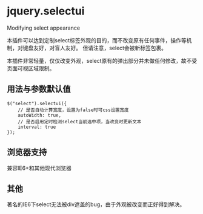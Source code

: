 jquery.selectui
===============

Modifying select appearance

本插件可以达到定制select标签外观的目的，而不改变原有任何事件，操作等机制，对键盘友好，对盲人友好。
但请注意，select会被新标签包裹。

本插件非常轻量，仅仅改变外观，select原有的弹出部分并未做任何修改，故不受页面可视区域限制。

## 用法与参数默认值

```Javescript
$("select").selectui({
	// 是否自动计算宽度，设置为false时可css设置宽度
	autoWidth: true,
	// 是否启用定时检测select当前选中项，当改变时更新文本
	interval: true
});
```

## 浏览器支持

兼容IE6+和其他现代浏览器

## 其他

著名的IE6下select无法被div遮盖的bug，由于外观被改变而正好得到解决。
